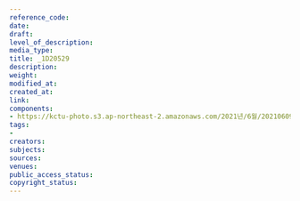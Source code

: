 ```yaml
---
reference_code: 
date: 
draft: 
level_of_description: 
media_type: 
title: _1D20529
description: 
weight: 
modified_at: 
created_at: 
link: 
components:
- https://kctu-photo.s3.ap-northeast-2.amazonaws.com/2021년/6월/20210609_산재사망+노동자+추모분향소+및+농성장+설치/_1D20529.jpg
tags:
- 
creators: 
subjects: 
sources: 
venues: 
public_access_status: 
copyright_status: 
---
```

